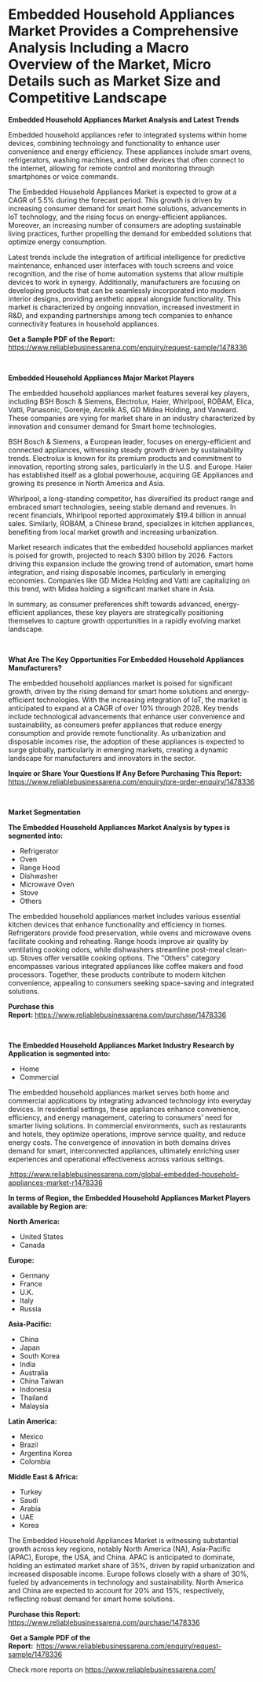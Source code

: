 <p><h1>Embedded Household Appliances Market Provides a Comprehensive Analysis Including a Macro Overview of the Market, Micro Details such as Market Size and Competitive Landscape</h1></p><p><strong>Embedded Household Appliances Market Analysis and Latest Trends</strong></p>
<p><p>Embedded household appliances refer to integrated systems within home devices, combining technology and functionality to enhance user convenience and energy efficiency. These appliances include smart ovens, refrigerators, washing machines, and other devices that often connect to the internet, allowing for remote control and monitoring through smartphones or voice commands.</p><p>The Embedded Household Appliances Market is expected to grow at a CAGR of 5.5% during the forecast period. This growth is driven by increasing consumer demand for smart home solutions, advancements in IoT technology, and the rising focus on energy-efficient appliances. Moreover, an increasing number of consumers are adopting sustainable living practices, further propelling the demand for embedded solutions that optimize energy consumption.</p><p>Latest trends include the integration of artificial intelligence for predictive maintenance, enhanced user interfaces with touch screens and voice recognition, and the rise of home automation systems that allow multiple devices to work in synergy. Additionally, manufacturers are focusing on developing products that can be seamlessly incorporated into modern interior designs, providing aesthetic appeal alongside functionality. This market is characterized by ongoing innovation, increased investment in R&D, and expanding partnerships among tech companies to enhance connectivity features in household appliances.</p></p>
<p><strong>Get a Sample PDF of the Report:&nbsp;</strong> <a href="https://www.reliablebusinessarena.com/enquiry/request-sample/1478336?utm_campaign=2868&utm_medium=2&utm_source=Github&utm_content=ia&utm_term=23032025&utm_id=embedded-household-appliances">https://www.reliablebusinessarena.com/enquiry/request-sample/1478336</a></p>
<p>&nbsp;</p>
<p><strong>Embedded Household Appliances Major Market Players</strong></p>
<p><p>The embedded household appliances market features several key players, including BSH Bosch & Siemens, Electrolux, Haier, Whirlpool, ROBAM, Elica, Vatti, Panasonic, Gorenje, Arcelik AS, GD Midea Holding, and Vanward. These companies are vying for market share in an industry characterized by innovation and consumer demand for Smart home technologies.</p><p>BSH Bosch & Siemens, a European leader, focuses on energy-efficient and connected appliances, witnessing steady growth driven by sustainability trends. Electrolux is known for its premium products and commitment to innovation, reporting strong sales, particularly in the U.S. and Europe. Haier has established itself as a global powerhouse, acquiring GE Appliances and growing its presence in North America and Asia. </p><p>Whirlpool, a long-standing competitor, has diversified its product range and embraced smart technologies, seeing stable demand and revenues. In recent financials, Whirlpool reported approximately $19.4 billion in annual sales. Similarly, ROBAM, a Chinese brand, specializes in kitchen appliances, benefiting from local market growth and increasing urbanization.</p><p>Market research indicates that the embedded household appliances market is poised for growth, projected to reach $300 billion by 2026. Factors driving this expansion include the growing trend of automation, smart home integration, and rising disposable incomes, particularly in emerging economies. Companies like GD Midea Holding and Vatti are capitalizing on this trend, with Midea holding a significant market share in Asia.</p><p>In summary, as consumer preferences shift towards advanced, energy-efficient appliances, these key players are strategically positioning themselves to capture growth opportunities in a rapidly evolving market landscape.</p></p>
<p>&nbsp;</p>
<p><strong>What Are The Key Opportunities For Embedded Household Appliances Manufacturers?</strong></p>
<p><p>The embedded household appliances market is poised for significant growth, driven by the rising demand for smart home solutions and energy-efficient technologies. With the increasing integration of IoT, the market is anticipated to expand at a CAGR of over 10% through 2028. Key trends include technological advancements that enhance user convenience and sustainability, as consumers prefer appliances that reduce energy consumption and provide remote functionality. As urbanization and disposable incomes rise, the adoption of these appliances is expected to surge globally, particularly in emerging markets, creating a dynamic landscape for manufacturers and innovators in the sector.</p></p>
<p><strong>Inquire or Share Your Questions If Any Before Purchasing This Report:</strong> <a href="https://www.reliablebusinessarena.com/enquiry/pre-order-enquiry/1478336?utm_campaign=2868&utm_medium=2&utm_source=Github&utm_content=ia&utm_term=23032025&utm_id=embedded-household-appliances">https://www.reliablebusinessarena.com/enquiry/pre-order-enquiry/1478336</a></p>
<p>&nbsp;</p>
<p><strong>Market Segmentation</strong></p>
<p><strong>The Embedded Household Appliances Market Analysis by types is segmented into:</strong></p>
<p><ul><li>Refrigerator</li><li>Oven</li><li>Range Hood</li><li>Dishwasher</li><li>Microwave Oven</li><li>Stove</li><li>Others</li></ul></p>
<p><p>The embedded household appliances market includes various essential kitchen devices that enhance functionality and efficiency in homes. Refrigerators provide food preservation, while ovens and microwave ovens facilitate cooking and reheating. Range hoods improve air quality by ventilating cooking odors, while dishwashers streamline post-meal clean-up. Stoves offer versatile cooking options. The "Others" category encompasses various integrated appliances like coffee makers and food processors. Together, these products contribute to modern kitchen convenience, appealing to consumers seeking space-saving and integrated solutions.</p></p>
<p><strong>Purchase this Report:&nbsp;</strong><a href="https://www.reliablebusinessarena.com/purchase/1478336?utm_campaign=2868&utm_medium=2&utm_source=Github&utm_content=ia&utm_term=23032025&utm_id=embedded-household-appliances">https://www.reliablebusinessarena.com/purchase/1478336</a></p>
<p>&nbsp;</p>
<p><strong>The Embedded Household Appliances Market Industry Research by Application is segmented into:</strong></p>
<p><ul><li>Home</li><li>Commercial</li></ul></p>
<p><p>The embedded household appliances market serves both home and commercial applications by integrating advanced technology into everyday devices. In residential settings, these appliances enhance convenience, efficiency, and energy management, catering to consumers’ need for smarter living solutions. In commercial environments, such as restaurants and hotels, they optimize operations, improve service quality, and reduce energy costs. The convergence of innovation in both domains drives demand for smart, interconnected appliances, ultimately enriching user experiences and operational effectiveness across various settings.</p></p>
<p><a href="https://www.reliablebusinessarena.com/global-embedded-household-appliances-market-r1478336?utm_campaign=2868&utm_medium=2&utm_source=Github&utm_content=ia&utm_term=23032025&utm_id=embedded-household-appliances">&nbsp;https://www.reliablebusinessarena.com/global-embedded-household-appliances-market-r1478336</a></p>
<p><strong>In terms of Region, the Embedded Household Appliances Market Players available by Region are:</strong></p>
<p>
    <p> <strong> North America: </strong>
        <ul>
            <li>United States</li>
            <li>Canada</li>
        </ul>
        </p> 
    <p> <strong> Europe: </strong>
        <ul>
            <li>Germany</li>
            <li>France</li>
            <li>U.K.</li>
            <li>Italy</li>
            <li>Russia</li>
        </ul>
        </p> 
    <p> <strong> Asia-Pacific: </strong>
        <ul>
            <li>China</li>
            <li>Japan</li>
            <li>South Korea</li>
            <li>India</li>
            <li>Australia</li>
            <li>China Taiwan</li>
            <li>Indonesia</li>
            <li>Thailand</li>
            <li>Malaysia</li>
        </ul>
        </p> 
    <p> <strong> Latin America: </strong>
        <ul>
            <li>Mexico</li>
            <li>Brazil</li>
            <li>Argentina Korea</li>
            <li>Colombia</li>
        </ul>
        </p> 
    <p> <strong> Middle East & Africa: </strong>
        <ul>
            <li>Turkey</li>
            <li>Saudi</li>
            <li>Arabia</li>
            <li>UAE</li>
            <li>Korea</li>
        </ul>
    </p>
    </p>
<p><p>The Embedded Household Appliances Market is witnessing substantial growth across key regions, notably North America (NA), Asia-Pacific (APAC), Europe, the USA, and China. APAC is anticipated to dominate, holding an estimated market share of 35%, driven by rapid urbanization and increased disposable income. Europe follows closely with a share of 30%, fueled by advancements in technology and sustainability. North America and China are expected to account for 20% and 15%, respectively, reflecting robust demand for smart home solutions.</p></p>
<p><strong>Purchase this Report: </strong><a href="https://www.reliablebusinessarena.com/purchase/1478336?utm_campaign=2868&utm_medium=2&utm_source=Github&utm_content=ia&utm_term=23032025&utm_id=embedded-household-appliances">https://www.reliablebusinessarena.com/purchase/1478336</a></p>
<p>&nbsp;<strong>Get a Sample PDF of the Report:&nbsp;&nbsp;</strong><a href="https://www.reliablebusinessarena.com/enquiry/request-sample/1478336?utm_campaign=2868&utm_medium=2&utm_source=Github&utm_content=ia&utm_term=23032025&utm_id=embedded-household-appliances">https://www.reliablebusinessarena.com/enquiry/request-sample/1478336</a></p>
<p><strong></strong></p>
<p>Check more reports on <a href="https://www.reliablebusinessarena.com/?utm_campaign=2868&utm_medium=2&utm_source=Github&utm_content=ia&utm_term=23032025&utm_id=embedded-household-appliances">https://www.reliablebusinessarena.com/</a></p>